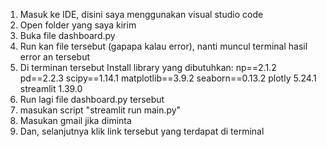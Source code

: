 1. Masuk ke IDE, disini saya menggunakan visual studio code
2. Open folder yang saya kirim
3. Buka file dashboard.py
4. Run kan file tersebut (gapapa kalau error), nanti muncul terminal hasil error an tersebut
5. Di terminan tersebut Install library yang dibutuhkan:
   np==2.1.2
   pd==2.2.3
   scipy==1.14.1
   matplotlib==3.9.2
   seaborn==0.13.2
   plotly 5.24.1
   streamlit 1.39.0
6. Run lagi file dashboard.py tersebut
7. masukan script "streamlit run main.py"
8. Masukan gmail jika diminta
9. Dan, selanjutnya klik link tersebut yang terdapat di terminal

   
